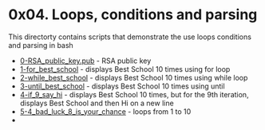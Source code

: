 # 0x04. Loops, conditions and parsing
This directorty contains scripts that demonstrate the use loops conditions and parsing in bash
- [0-RSA_public_key.pub](0-RSA_public_key.pub) - RSA public key
- [1-for_best_school](1-for_best_school) - displays Best School 10 times using for loop
- [2-while_best_school](2-while_best_school) - displays Best School 10 times using while loop
- [3-until_best_school](3-until_best_school) - displays Best School 10 times using until
- [4-if_9_say_hi](4-if_9_say_hi) - displays Best School 10 times, but for the 9th iteration, displays Best School and then Hi on a new line
- [5-4_bad_luck_8_is_your_chance](5-4_bad_luck_8_is_your_chance) - loops from 1 to 10
- 